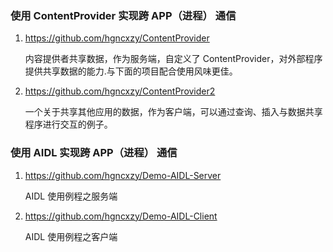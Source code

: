 

### 使用 ContentProvider 实现跨 APP（进程） 通信

1. https://github.com/hgncxzy/ContentProvider

   内容提供者共享数据，作为服务端，自定义了 ContentProvider，对外部程序提供共享数据的能力.与下面的项目配合使用风味更佳。

2. https://github.com/hgncxzy/ContentProvider2

   一个关于共享其他应用的数据，作为客户端，可以通过查询、插入与数据共享程序进行交互的例子。

### 使用 AIDL 实现跨 APP（进程） 通信

1. https://github.com/hgncxzy/Demo-AIDL-Server

   AIDL 使用例程之服务端

2. https://github.com/hgncxzy/Demo-AIDL-Client

   AIDL 使用例程之客户端
